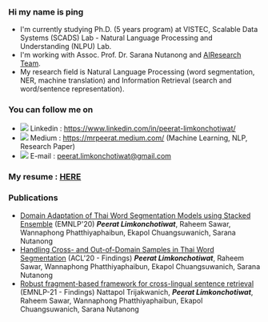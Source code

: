### Hi my name is ping 
- I'm currently studying Ph.D. (5 years program) at VISTEC, Scalable Data Systems (SCADS) Lab - Natural Language Processing and Understanding (NLPU) Lab.
- I'm working with Assoc. Prof. Dr. Sarana Nutanong and <a href="https://airesearch.in.th/">AIResearch Team</a>.<br>
- My research field is Natural Language Processing (word segmentation, NER, machine translation) and Information Retrieval (search and word/sentence representation).

### You can follow me on
- <img src="https://img.icons8.com/fluent/16/000000/linkedin.png"/> Linkedin : https://www.linkedin.com/in/peerat-limkonchotiwat/
- <img src="https://img.icons8.com/ios-filled/16/000000/medium-new.png"/> Medium : https://mrpeerat.medium.com/ (Machine Learning, NLP, Research Paper)
- <img src="https://img.icons8.com/wired/16/000000/email.png"/> E-mail : peerat.limkonchotiwat@gmail.com

### My resume : <a href="https://www.canva.com/design/DAD_PhIrk_s/dOK7uyn37C3xwEvvX-CMow/view?utm_content=DAD_PhIrk_s&utm_campaign=designshare&utm_medium=link&utm_source=sharebutton">HERE</a>

### Publications
- <a href="https://www.aclweb.org/anthology/2020.emnlp-main.315/">Domain Adaptation of Thai Word Segmentation Models using Stacked Ensemble</a> (EMNLP'20) ***Peerat Limkonchotiwat***, Raheem Sawar, Wannaphong Phatthiyaphaibun, Ekapol Chuangsuwanich, Sarana Nutanong
- <a href="https://aclanthology.org/2021.findings-acl.86/">Handling Cross- and Out-of-Domain Samples in Thai Word Segmentation</a> (ACL'20 - Findings) ***Peerat Limkonchotiwat***, Raheem Sawar, Wannaphong Phatthiyaphaibun, Ekapol Chuangsuwanich, Sarana Nutanong
- <a href="https://aclanthology.org/2021.findings-emnlp.80/">Robust fragment-based framework for cross-lingual sentence retrieval</a> (EMNLP-21 - Findings) Nattapol Trijakwanich, ***Peerat Limkonchotiwat***, Raheem Sawar, Wannaphong Phatthiyaphaibun, Ekapol Chuangsuwanich, Sarana Nutanong

<!--
**mrpeerat/mrpeerat** is a ✨ _special_ ✨ repository because its `README.md` (this file) appears on your GitHub profile.

